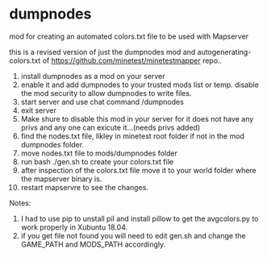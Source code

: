# dumpnodes
mod for creating an automated colors.txt file to be used with Mapserver

this is a revised version of just the dumpnodes mod and autogenerating-colors.txt
of https://github.com/minetest/minetestmapper repo..

1. install dumpnodes as a mod on your server
2. enable it and add dumpnodes to your trusted mods list or temp. disable the mod security to allow dumpnodes to write files.
2. start server and use chat command /dumpnodes
3. exit server
4. Make shure to disable this mod in your server for it does not have any privs and any one can exicute it...(needs privs added)
5. find the nodes.txt file, likley in minetest root folder if not in the mod dumpnodes folder.
6. move nodes.txt file to mods/dumpnodes folder
7. run bash ./gen.sh to create your colors.txt file
8. after inspection of the colors.txt file move it to your world folder where the mapserver binary is.
9. restart mapservre to see the changes.

Notes:

1. I had to use pip to unstall pil and install pillow to get the avgcolors.py to work properly in Xubuntu 18.04.
2. if you get file not found you will need to edit gen.sh and change the GAME_PATH and MODS_PATH accordingly.

